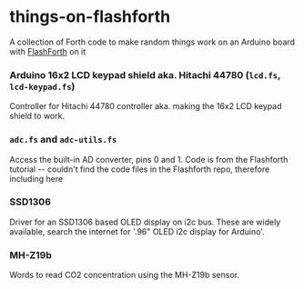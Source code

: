 # things-on-flashforth

A collection of Forth code to make random things work on an Arduino
board with [FlashForth](https://flashforth.com/) on it

### Arduino 16x2 LCD keypad shield aka. Hitachi 44780 (`lcd.fs`, `lcd-keypad.fs`)

Controller for Hitachi 44780 controller aka. making the 16x2 LCD
keypad shield to work. 

### `adc.fs` and `adc-utils.fs`

Access the built-in AD converter, pins 0 and 1. Code is from the Flashforth tutorial -- couldn't find the code files in the Flashforth repo, therefore including here

### SSD1306

Driver for an SSD1306 based OLED display on i2c bus. These are widely available, search the internet for '.96" OLED i2c display for Arduino'.

### MH-Z19b

Words to read CO2 concentration using the MH-Z19b sensor.

